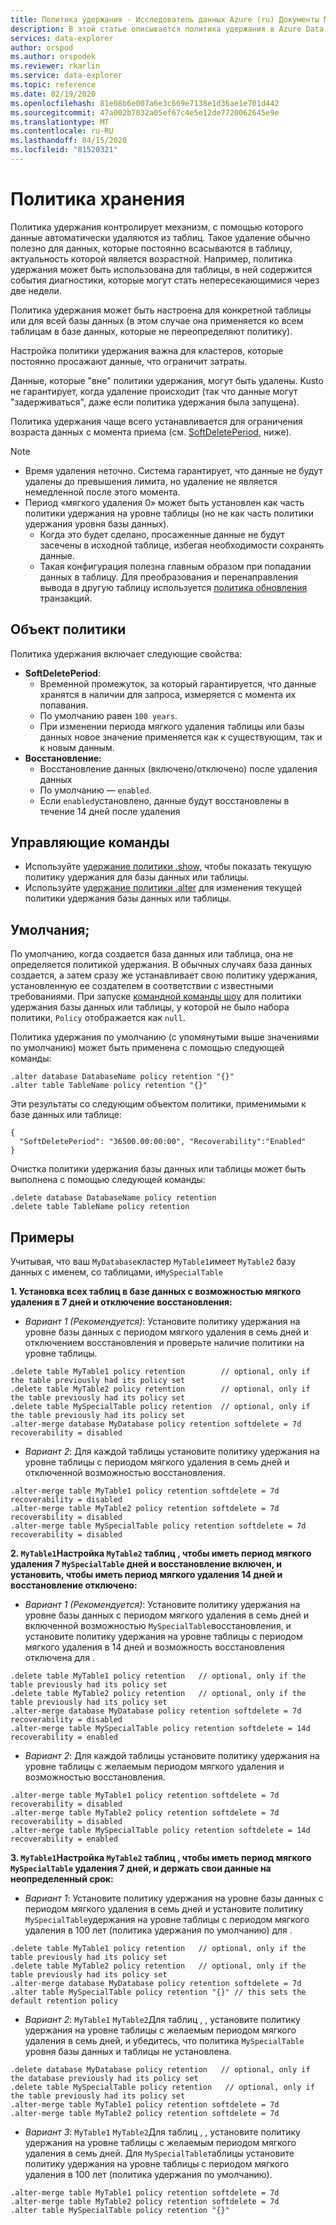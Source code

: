 ```yaml
---
title: Политика удержания - Исследователь данных Azure (ru) Документы Майкрософт
description: В этой статье описывается политика удержания в Azure Data Explorer.
services: data-explorer
author: orspod
ms.author: orspodek
ms.reviewer: rkarlin
ms.service: data-explorer
ms.topic: reference
ms.date: 02/19/2020
ms.openlocfilehash: 81e08b6e007a6e3c669e7138e1d36ae1e701d442
ms.sourcegitcommit: 47a002b7032a05ef67c4e5e12de7720062645e9e
ms.translationtype: MT
ms.contentlocale: ru-RU
ms.lasthandoff: 04/15/2020
ms.locfileid: "81520321"
---
```

# <a name="retention-policy"></a>Политика хранения

Политика удержания контролирует механизм, с помощью которого данные автоматически удаляются из таблиц.
Такое удаление обычно полезно для данных, которые постоянно всасываются в таблицу, актуальность которой является возрастной. Например, политика удержания может быть использована для таблицы, в ней содержится события диагностики, которые могут стать непересекающимися через две недели.

Политика удержания может быть настроена для конкретной таблицы или для всей базы данных (в этом случае она применяется ко всем таблицам в базе данных, которые не переопределяют политику).

Настройка политики удержания важна для кластеров, которые постоянно просажают данные, что ограничит затраты.

Данные, которые "вне" политики удержания, могут быть удалены. Kusto не гарантирует, когда удаление происходит (так что данные могут "задерживаться", даже если политика удержания была запущена).

Политика удержания чаще всего устанавливается для ограничения возраста данных с момента приема (см. [SoftDeletePeriod](#the-policy-object), ниже).

> [!NOTE]
> * Время удаления неточно. Система гарантирует, что данные не будут удалены до превышения лимита, но удаление не является немедленной после этого момента.
> * Период «мягкого удаления 0» может быть установлен как часть политики удержания на уровне таблицы (но не как часть политики удержания уровня базы данных).
>   * Когда это будет сделано, просаженные данные не будут засечены в исходной таблице, избегая необходимости сохранять данные.
>   * Такая конфигурация полезна главным образом при попадании данных в таблицу.
>   Для преобразования и перенаправления вывода в другую таблицу используется [политика обновления](updatepolicy.md) транзакций.

## <a name="the-policy-object"></a>Объект политики

Политика удержания включает следующие свойства:

* **SoftDeletePeriod**:
    * Временной промежуток, за который гарантируется, что данные хранятся в наличии для запроса, измеряется с момента их попавания.
    * По умолчанию равен `100 years`.
    * При изменении периода мягкого удаления таблицы или базы данных новое значение применяется как к существующим, так и к новым данным.
* **Восстановление:**
    * Восстановление данных (включено/отключено) после удаления данных
    * По умолчанию — `enabled`.
    * Если `enabled`установлено, данные будут восстановлены в течение 14 дней после удаления

## <a name="control-commands"></a>Управляющие команды

* Используйте [удержание политики .show,](../management/retention-policy.md) чтобы показать текущую политику удержания для базы данных или таблицы.
* Используйте [удержание политики .alter](../management/retention-policy.md) для изменения текущей политики удержания базы данных или таблицы.

## <a name="defaults"></a>Умолчания;

По умолчанию, когда создается база данных или таблица, она не определяется политикой удержания.
В обычных случаях база данных создается, а затем сразу же устанавливает свою политику удержания, установленную ее создателем в соответствии с известными требованиями.
При запуске [командной команды шоу](../management/retention-policy.md) для политики удержания базы данных или таблицы, у которой не было набора политики, `Policy` отображается как `null`.

Политика удержания по умолчанию (с упомянутыми выше значениями по умолчанию) может быть применена с помощью следующей команды:

```kusto
.alter database DatabaseName policy retention "{}"
.alter table TableName policy retention "{}"
```

Эти результаты со следующим объектом политики, применимыми к базе данных или таблице:

```kusto
{
  "SoftDeletePeriod": "36500.00:00:00", "Recoverability":"Enabled"
}
```

Очистка политики удержания базы данных или таблицы может быть выполнена с помощью следующей команды:

```kusto
.delete database DatabaseName policy retention
.delete table TableName policy retention
```

## <a name="examples"></a>Примеры

Учитывая, что ваш `MyDatabase`кластер `MyTable1`имеет `MyTable2` базу данных с именем, со таблицами, и`MySpecialTable`

**1. Установка всех таблиц в базе данных с возможностью мягкого удаления в 7 дней и отключение восстановления:**

* *Вариант 1 (Рекомендуется)*: Установите политику удержания на уровне базы данных с периодом мягкого удаления в семь дней и отключением восстановления и проверьте наличие политики на уровне таблицы.

```kusto
.delete table MyTable1 policy retention        // optional, only if the table previously had its policy set
.delete table MyTable2 policy retention        // optional, only if the table previously had its policy set
.delete table MySpecialTable policy retention  // optional, only if the table previously had its policy set
.alter-merge database MyDatabase policy retention softdelete = 7d recoverability = disabled
```

* *Вариант 2*: Для каждой таблицы установите политику удержания на уровне таблицы с периодом мягкого удаления в семь дней и отключенной возможностью восстановления.

```kusto
.alter-merge table MyTable1 policy retention softdelete = 7d recoverability = disabled
.alter-merge table MyTable2 policy retention softdelete = 7d recoverability = disabled
.alter-merge table MySpecialTable policy retention softdelete = 7d recoverability = disabled
```

**2. `MyTable1`Настройка `MyTable2` таблиц , чтобы иметь период мягкого удаления 7 `MySpecialTable` дней и восстановление включен, и установить, чтобы иметь период мягкого удаления 14 дней и восстановление отключено:**

* *Вариант 1 (Рекомендуется)*: Установите политику удержания на уровне базы данных с периодом мягкого удаления в семь дней и включенной возможностью `MySpecialTable`восстановления, и установите политику удержания на уровне таблицы с периодом мягкого удаления в 14 дней и возможность восстановления отключена для .

```kusto
.delete table MyTable1 policy retention   // optional, only if the table previously had its policy set
.delete table MyTable2 policy retention   // optional, only if the table previously had its policy set
.alter-merge database MyDatabase policy retention softdelete = 7d recoverability = disabled
.alter-merge table MySpecialTable policy retention softdelete = 14d recoverability = enabled
```

* *Вариант 2*: Для каждой таблицы установите политику удержания на уровне таблицы с желаемым периодом мягкого удаления и возможностью восстановления.

```kusto
.alter-merge table MyTable1 policy retention softdelete = 7d recoverability = disabled
.alter-merge table MyTable2 policy retention softdelete = 7d recoverability = disabled
.alter-merge table MySpecialTable policy retention softdelete = 14d recoverability = enabled
```

**3. `MyTable1`Настройка `MyTable2` таблиц , чтобы иметь период мягкого `MySpecialTable` удаления 7 дней, и держать свои данные на неопределенный срок:**

* *Вариант 1*: Установите политику удержания на уровне базы данных с периодом мягкого удаления в семь дней и установите политику `MySpecialTable`удержания на уровне таблицы с периодом мягкого удаления в 100 лет (политика удержания по умолчанию) для .

```kusto
.delete table MyTable1 policy retention   // optional, only if the table previously had its policy set
.delete table MyTable2 policy retention   // optional, only if the table previously had its policy set
.alter-merge database MyDatabase policy retention softdelete = 7d
.alter table MySpecialTable policy retention "{}" // this sets the default retention policy
```

* *Вариант 2*: `MyTable1` `MyTable2`Для таблиц , , установите политику удержания на уровне таблицы с желаемым периодом мягкого удаления в семь дней, и убедитесь, что политика `MySpecialTable` уровня базы данных и таблицы не установлена.

```kusto
.delete database MyDatabase policy retention   // optional, only if the database previously had its policy set
.delete table MySpecialTable policy retention   // optional, only if the table previously had its policy set
.alter-merge table MyTable1 policy retention softdelete = 7d
.alter-merge table MyTable2 policy retention softdelete = 7d
```

* *Вариант 3*: `MyTable1` `MyTable2`Для таблиц , , установите политику удержания на уровне таблицы с желаемым периодом мягкого удаления в семь дней. Для `MySpecialTable`таблицы установите политику удержания на уровне таблицы с периодом мягкого удаления в 100 лет (политика удержания по умолчанию).

```kusto
.alter-merge table MyTable1 policy retention softdelete = 7d
.alter-merge table MyTable2 policy retention softdelete = 7d
.alter table MySpecialTable policy retention "{}"
```